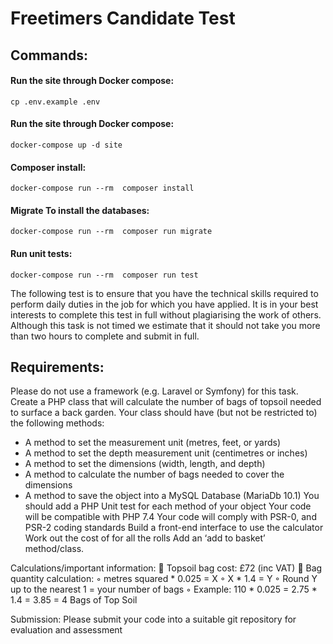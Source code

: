 # Freetimers Candidate Test


## Commands: 

#### Run the site through Docker compose:

  ``cp .env.example .env ``

#### Run the site through Docker compose:

  ``docker-compose up -d site ``

####  Composer install:

  ``docker-compose run --rm  composer install ``

#### Migrate To install the databases:

  ``docker-compose run --rm  composer run migrate``

#### Run unit tests: 
  ``docker-compose run --rm  composer run test``



The following test is to ensure that you have the technical skills required to perform daily
duties in the job for which you have applied. It is in your best interests to complete this test
in full without plagiarising the work of others.
Although this task is not timed we estimate that it should not take you more than two hours
to complete and submit in full.

## Requirements:
Please do not use a framework (e.g. Laravel or Symfony) for this task.
Create a PHP class that will calculate the number of bags of topsoil needed to surface a
back garden.
Your class should have (but not be restricted to) the following methods:
* A method to set the measurement unit (metres, feet, or yards)
* A method to set the depth measurement unit (centimetres or inches)
* A method to set the dimensions (width, length, and depth)
* A method to calculate the number of bags needed to cover the dimensions
* A method to save the object into a MySQL Database (MariaDb 10.1)
  You should add a PHP Unit test for each method of your object
  Your code will be compatible with PHP 7.4
  Your code will comply with PSR-0, and PSR-2 coding standards
  Build a front-end interface to use the calculator
  Work out the cost of for all the rolls
  Add an ‘add to basket’ method/class.

Calculations/important information:
 Topsoil bag cost: £72 (inc VAT)
 Bag quantity calculation:
◦ metres squared * 0.025 = X
◦ X * 1.4 = Y
◦ Round Y up to the nearest 1 = your number of bags
◦ Example: 110 * 0.025 = 2.75 * 1.4 = 3.85 = 4 Bags of Top Soil

Submission:
Please submit your code into a suitable git repository for evaluation and assessment